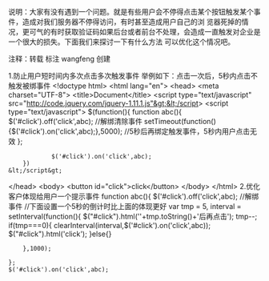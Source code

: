 说明：大家有没有遇到一个问题。就是有些用户会不停得点击某个按钮触发某个事件，造成对我们服务器不停得访问，有时甚至造成用户自己的浏
览器死掉的情况，更可气的有时获取验证码如果后台或者前台不处理，会造成一直触发对企业是一个很大的损失。下面我们来探讨一下有什么方法
可以优化这个情况吧。

注释：转载 标注 wangfeng 创建

1.防止用户短时间内多次点击多次触发事件
举例如下：点击一次后，5秒内点击不触发被绑事件
&lt;!doctype html&gt;
&lt;html lang="en"&gt;
&lt;head&gt;
	&lt;meta charset="UTF-8"&gt;
	&lt;title&gt;Document&lt;/title&gt;
	&lt;script type="text/javascript" src="http://code.jquery.com/jquery-1.11.1.js"&gt;&lt;/script&gt;
	&lt;script type="text/javascript"&gt;
		$(function(){
			function abc(){
				$('#click').off('click',abc); //解绑清除事件
				setTimeout(function(){$('#click').on('click',abc);},5000); //5秒后再绑定触发事件，5秒内用户点击无效
				};

				$('#click').on('click',abc);
		})
	&lt;/script&gt;
&lt;/head&gt;
&lt;body&gt;
	&lt;button id="click"&gt;click&lt;/button&gt;
&lt;/body&gt;
&lt;/html&gt;
2.优化客户体现给用户一个提示事件
function abc(){
		$('#click').off('click',abc); //解绑事件
		//下面设置一个5秒的倒计时比上面的体现更好
		var tmp = 5,
		interval = setInterval(function(){
			$("#click").html(''+tmp.toString()+'后再点击');
			tmp--;
			if(tmp===0){
				clearInterval(interval,$('#click').on('click',abc));
				$("#click").html('click');
			}else{}
			
		},1000);

	};
	$('#click').on('click',abc);
